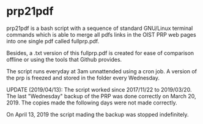 # prp21pdf

prp21pdf is a bash script with a sequence of standard GNU/Linux terminal commands which is able to merge all pdfs links in the OIST PRP web pages into one single pdf called fullprp.pdf.

Besides, a .txt version of this fullprp.pdf is created for ease of comparison offline or using the tools that Github provides.

The script runs everyday at 3am unnattended using a cron job. A version of the prp is freezed and stored in the folder every Wednesday.


UPDATE (2019/04/13):
The script worked since 2017/11/22 to 2019/03/20. The last "Wednesday" backup of the PRP was done correctly on March 20, 2019. The copies made the following days were not made correctly.

On April 13, 2019 the script mading the backup was stopped indefinitely.




